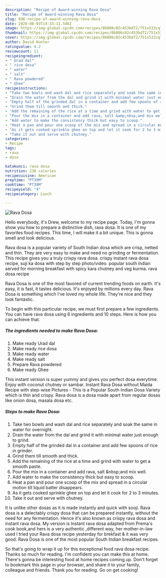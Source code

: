 ```yaml
---
description: "Recipe of Award-winning Rava Dosa"
title: "Recipe of Award-winning Rava Dosa"
slug: 696-recipe-of-award-winning-rava-dosa
date: 2020-08-03T14:33:11.546Z
image: https://img-global.cpcdn.com/recipes/0b886c02c453bd72/751x532cq70/rava-dosa-recipe-main-photo.jpg
thumbnail: https://img-global.cpcdn.com/recipes/0b886c02c453bd72/751x532cq70/rava-dosa-recipe-main-photo.jpg
cover: https://img-global.cpcdn.com/recipes/0b886c02c453bd72/751x532cq70/rava-dosa-recipe-main-photo.jpg
author: David Hunter
ratingvalue: 4.2
reviewcount: 11
recipeingredient:
- " Urad dal"
- " rice dosa"
- " water"
- " salt"
- " Rava powdered"
- " Ghee"
recipeinstructions:
- "Take two bowls and wash dal and rice separately and soak the same in water for overnight."
- "Drain the water from the dal and grind it with minimal water just enough to grind."
- "Empty half of the grinded dal in a container and add few spoons of rice in grinder."
- "Grind them till smooth and thick."
- "Add the remaining of the rice at a time and grind with water to get a smooth paste."
- "Pour the mix in a container and add rava, salt &amp;nbsp;and mix well."
- "Add water to make the consistency thick but easy to scoop."
- "Heat a pan and pour one scoop of the mix and spread in a circular motion till liquid batter disappears."
- "As it gets cooked sprinkle ghee on top and let it cook for 2 to 3 minutes."
- "Take it out and serve with chutney."
categories:
- Recipe
tags:
- rava
- dosa

katakunci: rava dosa 
nutrition: 238 calories
recipecuisine: American
preptime: "PT39M"
cooktime: "PT39M"
recipeyield: "4"
recipecategory: Lunch

---
```



![Rava Dosa](https://img-global.cpcdn.com/recipes/0b886c02c453bd72/751x532cq70/rava-dosa-recipe-main-photo.jpg)

Hello everybody, it's Drew, welcome to my recipe page. Today, I'm gonna show you how to prepare a distinctive dish, rava dosa. It is one of my favorites food recipes. This time, I will make it a bit unique. This is gonna smell and look delicious.

Rava dosa is a popular variety of South Indian dosa which are crisp, netted and thin. They are very easy to make and need no grinding or fermentation. This recipe gives you a truly crispy rava dosa. crispy instant rava dosa recipe, suji ka dosa with step by step photo/video. popular south indian served for morning breakfast with spicy kara chutney and veg kurma. rava dosa recipe

Rava Dosa is one of the most favored of current trending foods on earth. It's easy, it is fast, it tastes delicious. It's enjoyed by millions every day. Rava Dosa is something which I've loved my whole life. They're nice and they look fantastic.


To begin with this particular recipe, we must first prepare a few ingredients. You can have rava dosa using 6 ingredients and 10 steps. Here is how you can achieve that.

<!--inarticleads1-->

##### The ingredients needed to make Rava Dosa:

1. Make ready  Urad dal
1. Make ready  rice dosa
1. Make ready  water
1. Make ready  salt
1. Prepare  Rava powdered
1. Make ready  Ghee


This instant version is super yummy and gives you perfect dosa everytime. Enjoy with coconut chutney or sambar. Instant Rava Dosa without Maida Recipe with step-wise Pictures - This is a Popular South Indian Dosa Variety which is thin and crispy. Rava dosa is a dosa made apart from regular dosas like onion dosa, masala dosa etc. 

<!--inarticleads2-->

##### Steps to make Rava Dosa:

1. Take two bowls and wash dal and rice separately and soak the same in water for overnight.
1. Drain the water from the dal and grind it with minimal water just enough to grind.
1. Empty half of the grinded dal in a container and add few spoons of rice in grinder.
1. Grind them till smooth and thick.
1. Add the remaining of the rice at a time and grind with water to get a smooth paste.
1. Pour the mix in a container and add rava, salt &amp;nbsp;and mix well.
1. Add water to make the consistency thick but easy to scoop.
1. Heat a pan and pour one scoop of the mix and spread in a circular motion till liquid batter disappears.
1. As it gets cooked sprinkle ghee on top and let it cook for 2 to 3 minutes.
1. Take it out and serve with chutney.


It is unlike other dosas as it is made instantly and quick with sooji. Rava dosa is a delectably crispy dosa that can be prepared instantly, without the need for any fermentation. Hence it&#39;s also known as crispy rava dosa and instant rava dosa. My version is Instant rava dosa adapted from Prema&#39;s cook book,and hers is a very authentic ,different way, her mother-in-law used I tried your Rava dosa recipe yesterday for brekfast &amp; it was very good. Rava Dosa is one of the most popular South Indian breakfast recipes. 

So that's going to wrap it up for this exceptional food rava dosa recipe. Thanks so much for reading. I'm confident you can make this at home. There's gonna be interesting food at home recipes coming up. Don't forget to bookmark this page in your browser, and share it to your family, colleague and friends. Thank you for reading. Go on get cooking!
